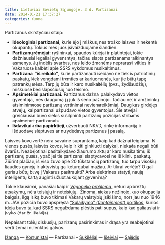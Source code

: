 ```yaml
---
title: Lietuviai Sovietų Sąjungoje. 3 d. Partizanai
date: 2014-01-21 17:37:27
categories: duona
---
```


Partizanus skirstyčiau šitaip:

-   **Ideologiniai partizanai**, kurie ėjo į miškus, nes troško laisvės ir nekentė okupantų. Tokius mes juos įsivaizduojame šiandien.
-   **Partizanų rėmėjai:** ryšininkai, spaudos kūrėjai ir platintojai, tokie dažniausiai legaliai gyvenantys, tačiau slapta partizanams talkinantys asmenys. Jų indėlis svarbus, nes leido žmonėms neprarasti vilties ir Vakaruose kalbėti apie SSRS vykdomus nusikaltimus.
-   **Partizanai “iš reikalo”**, kurie partizanauti išeidavo ne tiek iš patriotinių paskatų, kiek vengdami tremties ar kariuomenės, kur jie būtų tapę patrankų mėsa. Tarp jų būta ir karo nusikaltėlių (pvz., žydšaudžių), miškuose besislapsčiusių nuo teismo.
-   **Apsimetėliai partizanai.** Partizanus dažnai palaikydavo vietos gyventojai, nes daugumą jų juk iš seno pažinojo. Tačiau net ir amžininkų atsiminimuose partizanų vertinimai nevienareikšmiai. Daug kas girdėjęs atvejų, kai partizanai užpuldavo vietos gyventojus. Šie atvejai greičiausiai buvo siekis susilpninti partizanų pozicijas stribams apsimetant partizanais.
-   **Išdavikai arba papirktieji**, užverbuoti NKVD, rinkę informaciją ir išduodavę slėptuves ar nulydėdavę partizanus į pasalą.

Laisvės kovų vertė nėra savaime suprantama, kaip kad dažnai teigiama. Iš vienos pusės, laisvės kovos, kaip ir kiti ginkluoti dalykai, niekada negali būti švarūs. Neabejotinai pasitaikydavo žiaurumo aktų ar karo nusikaltimų iš partizanų pusės, ypač jei tie partizanai slaptydavosi ne iš kilnių paskatų. Žiūrint plačiau, iš viso žuvo apie 20 tūkstančių partizanų, tuo tarpu visokių liaudies gynėjų ir aktyvistų gal keturgubai mažiau. Ar tikrai vertėjo? O gal geriau būtų buvę į Vakarus pasitraukti? Arba elektrines statyti, naują inteligentų kartą auginti užuot aukojant gyvenimą?

Tokie klausimai, panašiai kaip ir [*Vagonėlio problema*,](http://en.wikipedia.org/wiki/Trolley_problem) neturi apibrėžtų atsakymų, nėra teisiųjų ir neteisiųjų.  Žinoma, niekas nežinojo, kuo okupacija baigsis, ilgą laiką buvo tikimasi Vakarų valstybių įsikišimo, nors jau nuo 1946 m. JAV pozicija buvo apspręsta [“Sulaikymo” (*Containment*) politikos](http://en.wikipedia.org/wiki/Containment), kurios idėja buvo ta, kad SSRS negalėdama plėstis pati supus, kaip kad galiausiai ir įvyko (dar žr. Išeivija).

Nepaisant tokių diskusijų, partizanų pasirinkimas ir drąsa yra neabejotinai verti žemai nulenktos galvos.

[Įžanga](lietuviai-sovietu-sajungoje-1-d-izanga.html) — [Komunistai](lietuviai-sovietu-sajungoje-2-d-komunistai.html) — Partizanai – [Sukilėliai](lietuviai-sovietu-sajungoje-4-d-sukileliai.html) — [Išeiviai](lietuviai-sovietu-sajungoje-5-d-iseiviai.html) — [Sąjūdis](lietuviai-sovietu-sajungoje-6-d-sajudis.html)
